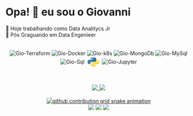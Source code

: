 <div>
<h1> Opa! 👋 eu sou o Giovanni </h1>

 🔎 Hoje trabalhando como Data Analitycs Jr<br/>
 📘 Pós Graguando em Data Engenieer

  <div style="display: inline_block" align="center"><br>
    <img align="center" alt="Gio-Terraform" height="30" width="40" src="https://cdn.jsdelivr.net/gh/devicons/devicon/icons/terraform/terraform-original.svg" />
    <img align="center" alt="Gio-Docker" height="30" width="40" src="https://cdn.jsdelivr.net/gh/devicons/devicon/icons/docker/docker-plain.svg" />
    <img align="center" alt="Gio-k8s" height="30" width="40" src="https://cdn.jsdelivr.net/gh/devicons/devicon/icons/kubernetes/kubernetes-plain.svg" />
    <img align="center" alt="Gio-MongoDb" height="30" width="40" src="https://cdn.jsdelivr.net/gh/devicons/devicon/icons/mongodb/mongodb-original.svg" />
    <img align="center" alt="Gio-MySql" height="30" width="40" src="https://cdn.jsdelivr.net/gh/devicons/devicon/icons/mysql/mysql-original.svg" />
    <img align="center" alt="Gio-Sql" height="30" width="40" src="https://cdn.jsdelivr.net/gh/devicons/devicon/icons/microsoftsqlserver/microsoftsqlserver-plain.svg" />
    <img align="center" alt="Gio-Python" height="30" width="40" src="https://raw.githubusercontent.com/devicons/devicon/master/icons/python/python-original.svg">
    <img align="center" alt="Gio-Jupyter" height="30" width="40" src="https://cdn.jsdelivr.net/gh/devicons/devicon/icons/jupyter/jupyter-original-wordmark.svg" />
  </div>

  ##
  <div style="display: inline_block" align="center"><br>
    <a href="https://github.com/giovannigomesgt">
    <img height = "180em" src = "https://github-readme-stats.vercel.app/api/top-langs/?username=giovannigomesgt&layout=compact&theme=tokyonight">
    <img height = "180em" src = "https://github-readme-stats.vercel.app/api?username=giovannigomesgt&show_icons=true&theme=tokyonight">
  </div>
  <br>

   
 <div align="center">
  <img alt="github contribution grid snake animation" src="https://github.com/giovannigomesgt/giovannigomesgt/blob/output/github-contribution-grid-snake.svg">
</div>

  
  <div style="display: inline_block" align="center"> 
  <a href = "mailto:giovannigleocadio@gmail.com"><img src="https://img.shields.io/badge/-Gmail-%23333?style=for-the-badge&logo=gmail&logoColor=white" target="_blank"></a>
  <a href="https://www.instagram.com/_giovannigt/" target="_blank"><img src="https://img.shields.io/badge/-Instagram-%23E4405F?style=for-the-badge&logo=instagram&logoColor=white" target="_blank"></a>
  <a href="www.linkedin.com/in/giovannigomesgt" target="_blank"><img src="https://img.shields.io/badge/-LinkedIn-%230077B5?style=for-the-badge&logo=linkedin&logoColor=white" target="_blank"></a>  
  </div>
  </div>
 

  
          
       
     
          
          
           
     
 
          
          
          
